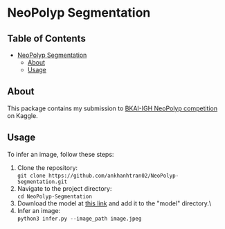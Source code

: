 # NeoPolyp Segmentation <a name="neopolyp-segmentation"></a>

## Table of Contents
* [NeoPolyp Segmentation](#neopolyp-segmentation)
	* [About](#about)
	* [Usage](#usage)


## About <a name="about"></a>

This package contains my submission to [BKAI-IGH NeoPolyp competition](https://www.kaggle.com/c/bkai-igh-neopolyp/overview) on Kaggle.


## Usage <a name="usage"></a>
To infer an image, follow these steps:

1. Clone the repository:\
   ```git clone https://github.com/ankhanhtran02/NeoPolyp-Segmentation.git```
2. Navigate to the project directory:\
   ```cd NeoPolyp-Segmentation```
3. Download the model at [this link](https://drive.google.com/file/d/1bRVc1ANpCVF4XSimFy3Gf-W8kgunfFm4/view?usp=sharing) and add it to the "model" directory.\
4. Infer an image:\
   ```python3 infer.py --image_path image.jpeg```
